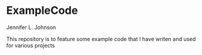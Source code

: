 # ExampleCode

Jennifer L. Johnson

This repository is to feature some example code that I have writen and used for various projects
